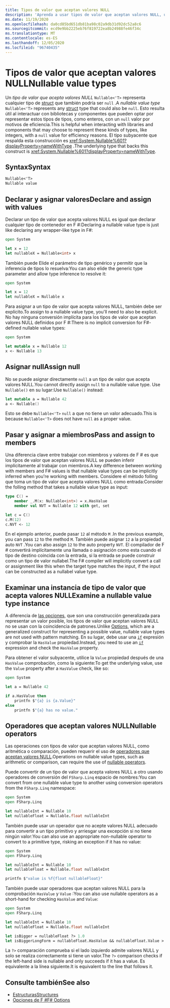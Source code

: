 ```yaml
---
title: Tipos de valor que aceptan valores NULL
description: 'Aprenda a usar tipos de valor que aceptan valores NULL, una manera de representar un tipo de valor que también puede ser null, en F #.'
ms.date: 11/19/2020
ms.openlocfilehash: da0cd85bd651db81ba98c02a9db31d92dc52a8c6
ms.sourcegitcommit: ecd9e9bb2225eb76f819722ea8b24988fe46f34c
ms.translationtype: MT
ms.contentlocale: es-ES
ms.lasthandoff: 12/05/2020
ms.locfileid: "96740435"
---
```

# <a name="nullable-value-types"></a><span data-ttu-id="b2cd0-103">Tipos de valor que aceptan valores NULL</span><span class="sxs-lookup"><span data-stu-id="b2cd0-103">Nullable value types</span></span>

<span data-ttu-id="b2cd0-104">Un _tipo de valor que acepta valores NULL_ `Nullable<'T>` representa cualquier tipo de [struct](structures.md) que también podría ser `null` .</span><span class="sxs-lookup"><span data-stu-id="b2cd0-104">A _nullable value type_ `Nullable<'T>` represents any [struct](structures.md) type that could also be `null`.</span></span> <span data-ttu-id="b2cd0-105">Esto resulta útil al interactuar con bibliotecas y componentes que pueden optar por representar estos tipos de tipos, como enteros, con un `null` valor por motivos de eficiencia.</span><span class="sxs-lookup"><span data-stu-id="b2cd0-105">This is helpful when interacting with libraries and components that may choose to represent these kinds of types, like integers, with a `null` value for efficiency reasons.</span></span> <span data-ttu-id="b2cd0-106">El tipo subyacente que respalda esta construcción es <xref:System.Nullable%601?displayProperty=nameWithType> .</span><span class="sxs-lookup"><span data-stu-id="b2cd0-106">The underlying type that backs this construct is <xref:System.Nullable%601?displayProperty=nameWithType>.</span></span>

## <a name="syntax"></a><span data-ttu-id="b2cd0-107">Syntax</span><span class="sxs-lookup"><span data-stu-id="b2cd0-107">Syntax</span></span>

```fsharp
Nullable<'T>
Nullable value
```

## <a name="declare-and-assign-with-values"></a><span data-ttu-id="b2cd0-108">Declarar y asignar valores</span><span class="sxs-lookup"><span data-stu-id="b2cd0-108">Declare and assign with values</span></span>

<span data-ttu-id="b2cd0-109">Declarar un tipo de valor que acepta valores NULL es igual que declarar cualquier tipo de contenedor en F #:</span><span class="sxs-lookup"><span data-stu-id="b2cd0-109">Declaring a nullable value type is just like declaring any wrapper-like type in F#:</span></span>

```fsharp
open System

let x = 12
let nullableX = Nullable<int> x
```

<span data-ttu-id="b2cd0-110">También puede Elide el parámetro de tipo genérico y permitir que la inferencia de tipos lo resuelva:</span><span class="sxs-lookup"><span data-stu-id="b2cd0-110">You can also elide the generic type parameter and allow type inference to resolve it:</span></span>

```fsharp
open System

let x = 12
let nullableX = Nullable x
```

<span data-ttu-id="b2cd0-111">Para asignar a un tipo de valor que acepta valores NULL, también debe ser explícito.</span><span class="sxs-lookup"><span data-stu-id="b2cd0-111">To assign to a nullable value type, you'll need to also be explicit.</span></span> <span data-ttu-id="b2cd0-112">No hay ninguna conversión implícita para los tipos de valor que aceptan valores NULL definidos por F #:</span><span class="sxs-lookup"><span data-stu-id="b2cd0-112">There is no implicit conversion for F#-defined nullable value types:</span></span>

```fsharp
open System

let mutable x = Nullable 12
x <- Nullable 13
```

## <a name="assign-null"></a><span data-ttu-id="b2cd0-113">Asignar null</span><span class="sxs-lookup"><span data-stu-id="b2cd0-113">Assign null</span></span>

<span data-ttu-id="b2cd0-114">No se puede asignar directamente `null` a un tipo de valor que acepta valores NULL.</span><span class="sxs-lookup"><span data-stu-id="b2cd0-114">You cannot directly assign `null` to a nullable value type.</span></span> <span data-ttu-id="b2cd0-115">Use `Nullable()` en su lugar:</span><span class="sxs-lookup"><span data-stu-id="b2cd0-115">Use `Nullable()` instead:</span></span>

```fsharp
let mutable a = Nullable 42
a <- Nullable()
```

<span data-ttu-id="b2cd0-116">Esto se debe `Nullable<'T>` `null` a que no tiene un valor adecuado.</span><span class="sxs-lookup"><span data-stu-id="b2cd0-116">This is because `Nullable<'T>` does not have `null` as a proper value.</span></span>

## <a name="pass-and-assign-to-members"></a><span data-ttu-id="b2cd0-117">Pasar y asignar a miembros</span><span class="sxs-lookup"><span data-stu-id="b2cd0-117">Pass and assign to members</span></span>

<span data-ttu-id="b2cd0-118">Una diferencia clave entre trabajar con miembros y valores de F # es que los tipos de valor que aceptan valores NULL se pueden inferir implícitamente al trabajar con miembros.</span><span class="sxs-lookup"><span data-stu-id="b2cd0-118">A key difference between working with members and F# values is that nullable value types can be implicitly inferred when you're working with members.</span></span> <span data-ttu-id="b2cd0-119">Considere el método folling que toma un tipo de valor que acepta valores NULL como entrada:</span><span class="sxs-lookup"><span data-stu-id="b2cd0-119">Consider the folling method that takes a nullable value type as input:</span></span>

```fsharp
type C() =
    member _.M(x: Nullable<int>) = x.HasValue
    member val NVT = Nullable 12 with get, set

let c = C()
c.M(12)
c.NVT <- 12
```

<span data-ttu-id="b2cd0-120">En el ejemplo anterior, puede pasar `12` al método `M` .</span><span class="sxs-lookup"><span data-stu-id="b2cd0-120">In the previous example, you can pass `12` to the method `M`.</span></span> <span data-ttu-id="b2cd0-121">También puede asignar `12` a la propiedad auto `NVT` .</span><span class="sxs-lookup"><span data-stu-id="b2cd0-121">You can also assign `12` to the auto property `NVT`.</span></span> <span data-ttu-id="b2cd0-122">El compilador de F # convertirá implícitamente una llamada o asignación como esta cuando el tipo de destino coincida con la entrada, si la entrada se puede construir como un tipo de valor nullabel.</span><span class="sxs-lookup"><span data-stu-id="b2cd0-122">The F# compiler will implicitly convert a call or assignment like this when the target type matches the input, if the input can be constructed as a nullabel value type.</span></span>

## <a name="examine-a-nullable-value-type-instance"></a><span data-ttu-id="b2cd0-123">Examinar una instancia de tipo de valor que acepta valores NULL</span><span class="sxs-lookup"><span data-stu-id="b2cd0-123">Examine a nullable value type instance</span></span>

<span data-ttu-id="b2cd0-124">A diferencia de [las opciones](options.md), que son una construcción generalizada para representar un valor posible, los tipos de valor que aceptan valores NULL no se usan con la coincidencia de patrones.</span><span class="sxs-lookup"><span data-stu-id="b2cd0-124">Unlike [Options](options.md), which are a generalized construct for representing a possible value, nullable value types are not used with pattern matching.</span></span> <span data-ttu-id="b2cd0-125">En su lugar, debe usar una [`if`](conditional-expressions-if-then-else.md) expresión y comprobar la `HasValue` propiedad.</span><span class="sxs-lookup"><span data-stu-id="b2cd0-125">Instead, you need to use an [`if`](conditional-expressions-if-then-else.md) expression and check the `HasValue` property.</span></span>

<span data-ttu-id="b2cd0-126">Para obtener el valor subyacente, utilice la `Value` propiedad después de una `HasValue` comprobación, como la siguiente:</span><span class="sxs-lookup"><span data-stu-id="b2cd0-126">To get the underlying value, use the `Value` property after a `HasValue` check, like so:</span></span>

```fsharp
open System

let a = Nullable 42

if a.HasValue then
    printfn $"{a} is {a.Value}"
else
    printfn $"{a} has no value."
```

## <a name="nullable-operators"></a><span data-ttu-id="b2cd0-127">Operadores que aceptan valores NULL</span><span class="sxs-lookup"><span data-stu-id="b2cd0-127">Nullable operators</span></span>

<span data-ttu-id="b2cd0-128">Las operaciones con tipos de valor que aceptan valores NULL, como aritmética o comparación, pueden requerir el uso de [operadores que aceptan valores NULL](symbol-and-operator-reference/nullable-operators.md).</span><span class="sxs-lookup"><span data-stu-id="b2cd0-128">Operations on nullable value types, such as arithmetic or comparison, can require the use of [nullable operators](symbol-and-operator-reference/nullable-operators.md).</span></span>

<span data-ttu-id="b2cd0-129">Puede convertir de un tipo de valor que acepta valores NULL a otro usando operadores de conversión del `FSharp.Linq` espacio de nombres:</span><span class="sxs-lookup"><span data-stu-id="b2cd0-129">You can convert from one nullable value type to another using conversion operators from the `FSharp.Linq` namespace:</span></span>

```fsharp
open System
open FSharp.Linq

let nullableInt = Nullable 10
let nullableFloat = Nullable.float nullableInt
```

<span data-ttu-id="b2cd0-130">También puede usar un operador que no acepte valores NULL adecuado para convertir a un tipo primitivo y arriesgar una excepción si no tiene ningún valor:</span><span class="sxs-lookup"><span data-stu-id="b2cd0-130">You can also use an appropriate non-nullable operator to convert to a primitive type, risking an exception if it has no value:</span></span>

```fsharp
open System
open FSharp.Linq

let nullableInt = Nullable 10
let nullableFloat = Nullable.float nullableInt

printfn $"value is %f{float nullableFloat}"
```

<span data-ttu-id="b2cd0-131">También puede usar operadores que aceptan valores NULL para la comprobación `HasValue` y `Value` :</span><span class="sxs-lookup"><span data-stu-id="b2cd0-131">You can also use nullable operators as a short-hand for checking `HasValue` and `Value`:</span></span>

```fsharp
open System
open FSharp.Linq

let nullableInt = Nullable 10
let nullableFloat = Nullable.float nullableInt

let isBigger = nullableFloat ?> 1.0
let isBiggerLongForm = nullableFloat.HasValue && nullableFloat.Value > 1.0
```

<span data-ttu-id="b2cd0-132">La `?>` comparación comprueba si el lado izquierdo admite valores NULL y solo se realiza correctamente si tiene un valor.</span><span class="sxs-lookup"><span data-stu-id="b2cd0-132">The `?>` comparison checks if the left-hand side is nullable and only succeeds if it has a value.</span></span> <span data-ttu-id="b2cd0-133">Es equivalente a la línea siguiente.</span><span class="sxs-lookup"><span data-stu-id="b2cd0-133">It is equivalent to the line that follows it.</span></span>

## <a name="see-also"></a><span data-ttu-id="b2cd0-134">Consulte también</span><span class="sxs-lookup"><span data-stu-id="b2cd0-134">See also</span></span>

- [<span data-ttu-id="b2cd0-135">Estructuras</span><span class="sxs-lookup"><span data-stu-id="b2cd0-135">Structures</span></span>](structures.md)
- [<span data-ttu-id="b2cd0-136">Opciones de F #</span><span class="sxs-lookup"><span data-stu-id="b2cd0-136">F# Options</span></span>](options.md)
